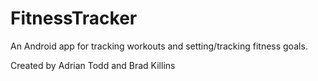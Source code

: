 # FitnessTracker
An Android app for tracking workouts and setting/tracking fitness goals.

Created by Adrian Todd and Brad Killins
